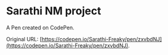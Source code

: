 # Sarathi NM project

A Pen created on CodePen.

Original URL: [https://codepen.io/Sarathi-Freaky/pen/zxvbdNJ](https://codepen.io/Sarathi-Freaky/pen/zxvbdNJ).

